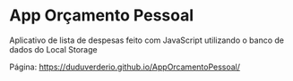 # App Orçamento Pessoal

 Aplicativo de lista de despesas feito com JavaScript utilizando o banco de dados do Local Storage

 Página: https://duduverderio.github.io/AppOrcamentoPessoal/
